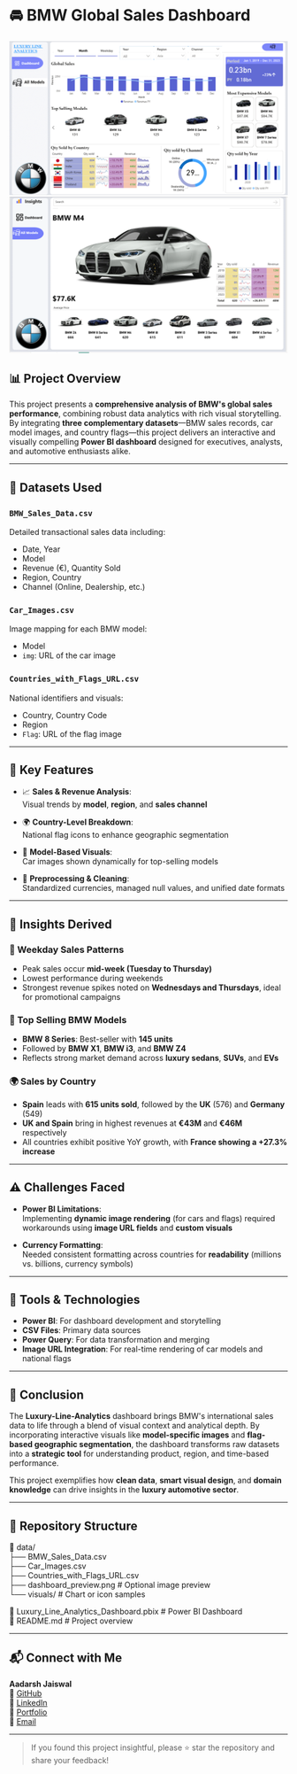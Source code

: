 # 🚘 BMW Global Sales Dashboard

![Power BI Dashboard](https://github.com/aadarshjaiswalvns/BMW-Global-Sales-Dashboard/blob/main/Dashboard_preview.png)
![Power BI Dashboard](https://github.com/aadarshjaiswalvns/BMW-Global-Sales-Dashboard/blob/main/Dashboard_preview_1.png)

## 📊 Project Overview

This project presents a **comprehensive analysis of BMW's global sales performance**, combining robust data analytics with rich visual storytelling. By integrating **three complementary datasets**—BMW sales records, car model images, and country flags—this project delivers an interactive and visually compelling **Power BI dashboard** designed for executives, analysts, and automotive enthusiasts alike.

---

## 📁 Datasets Used

### `BMW_Sales_Data.csv`
Detailed transactional sales data including:
- Date, Year
- Model
- Revenue (€), Quantity Sold
- Region, Country
- Channel (Online, Dealership, etc.)

### `Car_Images.csv`
Image mapping for each BMW model:
- Model  
- `img`: URL of the car image

### `Countries_with_Flags_URL.csv`
National identifiers and visuals:
- Country, Country Code  
- Region  
- `Flag`: URL of the flag image

---

## 📌 Key Features

- 📈 **Sales & Revenue Analysis**:  
  Visual trends by **model**, **region**, and **sales channel**

- 🌍 **Country-Level Breakdown**:  
  National flag icons to enhance geographic segmentation

- 🚗 **Model-Based Visuals**:  
  Car images shown dynamically for top-selling models

- 🧹 **Preprocessing & Cleaning**:  
  Standardized currencies, managed null values, and unified date formats

---

## 📌 Insights Derived

### 📆 Weekday Sales Patterns
- Peak sales occur **mid-week (Tuesday to Thursday)**  
- Lowest performance during weekends  
- Strongest revenue spikes noted on **Wednesdays and Thursdays**, ideal for promotional campaigns

### 🚗 Top Selling BMW Models
- **BMW 8 Series**: Best-seller with **145 units**  
- Followed by **BMW X1**, **BMW i3**, and **BMW Z4**  
- Reflects strong market demand across **luxury sedans**, **SUVs**, and **EVs**

### 🌍 Sales by Country
- **Spain** leads with **615 units sold**, followed by the **UK** (576) and **Germany** (549)  
- **UK and Spain** bring in highest revenues at **€43M** and **€46M** respectively  
- All countries exhibit positive YoY growth, with **France showing a +27.3% increase**

---

## ⚠️ Challenges Faced

- **Power BI Limitations**:  
  Implementing **dynamic image rendering** (for cars and flags) required workarounds using **image URL fields** and **custom visuals**

- **Currency Formatting**:  
  Needed consistent formatting across countries for **readability** (millions vs. billions, currency symbols)

---

## 🔧 Tools & Technologies

- **Power BI**: For dashboard development and storytelling  
- **CSV Files**: Primary data sources  
- **Power Query**: For data transformation and merging  
- **Image URL Integration**: For real-time rendering of car models and national flags

---

## 🏁 Conclusion

The **Luxury-Line-Analytics** dashboard brings BMW's international sales data to life through a blend of visual context and analytical depth. By incorporating interactive visuals like **model-specific images** and **flag-based geographic segmentation**, the dashboard transforms raw datasets into a **strategic tool** for understanding product, region, and time-based performance.

This project exemplifies how **clean data**, **smart visual design**, and **domain knowledge** can drive insights in the **luxury automotive sector**.

---

## 📂 Repository Structure

📁 data/  
├── BMW_Sales_Data.csv  
├── Car_Images.csv  
├── Countries_with_Flags_URL.csv  
├── dashboard_preview.png # Optional image preview  
└── visuals/ # Chart or icon samples  
  
📄 Luxury_Line_Analytics_Dashboard.pbix # Power BI Dashboard  
📄 README.md # Project overview  


---

## 📬 Connect with Me

**Aadarsh Jaiswal**  
🔗 [GitHub](https://github.com/aadarshjaiswalvns)  
💼 [LinkedIn](https://www.linkedin.com/in/aadarsh-jaiswal)  
🔗 [Portfolio](https://aadarshjaiswalvns.github.io/Data-Analytics-Portfolio)  
📧 [Email](mailto:aadarshjaiswalvns@gmail.com)  

---

> If you found this project insightful, please ⭐ star the repository and share your feedback!
